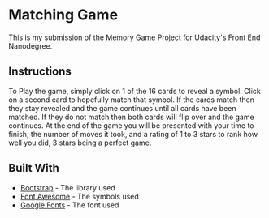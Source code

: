 # Matching Game

This is my submission of the Memory Game Project for Udacity's Front End Nanodegree.

## Instructions

To Play the game, simply click on 1 of the 16 cards to reveal a symbol. Click on a second card to hopefully match that symbol. If the cards match then they stay revealed and the game continues until all cards have been matched. If they do not match then both cards will flip over and the game continues. At the end of the game you will be presented with your time to finish, the number of moves it took, and a rating of 1 to 3 stars to rank how well you did, 3 stars being a perfect game.

## Built With

* [Bootstrap](https://getbootstrap.com/) - The library used
* [Font Awesome](https://fontawesome.com/get-started) - The symbols used
* [Google Fonts](https://fonts.google.com/) - The font used
